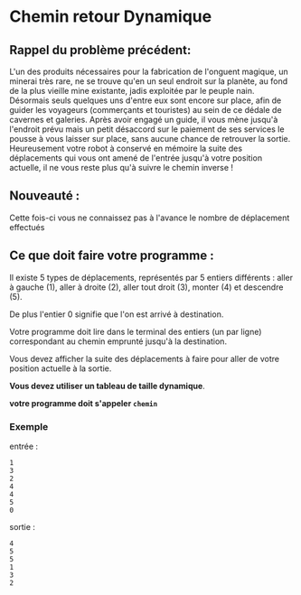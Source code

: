 # Chemin retour Dynamique

## Rappel du problème précédent:

L'un des produits nécessaires pour la fabrication de l'onguent magique, un minerai très rare, ne se trouve qu'en un seul endroit sur la planète, au fond de la plus vieille mine existante, jadis exploitée par le peuple nain. Désormais seuls quelques uns d'entre eux sont encore sur place, afin de guider les voyageurs (commerçants et touristes) au sein de ce dédale de cavernes et galeries.
Après avoir engagé un guide, il vous mène jusqu'à l'endroit prévu mais un petit désaccord sur le paiement de ses services le pousse à vous laisser sur place, sans aucune chance de retrouver la sortie. Heureusement votre robot à conservé en mémoire la suite des déplacements qui vous ont amené de l'entrée jusqu'à votre position actuelle, il ne vous reste plus qu'à suivre le chemin inverse !

## Nouveauté :

Cette fois-ci vous ne connaissez pas à l'avance le nombre de déplacement effectués

## Ce que doit faire votre programme :

Il existe 5 types de déplacements, représentés par 5 entiers différents :
aller à gauche (1), aller à droite (2), aller tout droit (3), monter (4) et descendre (5).

De plus l'entier 0 signifie que l'on est arrivé à destination.

Votre programme doit lire dans le terminal des entiers (un par ligne) correspondant au
chemin emprunté jusqu'à la destination.

Vous devez afficher la suite des déplacements à faire pour aller de votre position actuelle
à la sortie.

**Vous devez utiliser un tableau de taille dynamique**.

**votre programme doit s'appeler `chemin`**

### Exemple

entrée :
```
1
3
2
4
4
5
0
```
sortie :
```
4
5
5
1
3
2
```
